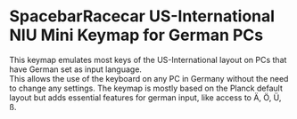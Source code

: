 # SpacebarRacecar US-International NIU Mini Keymap for German PCs

This keymap emulates most keys of the US-International layout on PCs that have German set as input language.  
This allows the use of the keyboard on any PC in Germany without the need to change any settings.
The keymap is mostly based on the Planck default layout but adds essential features for german input, like access to Ä, Ö, Ü, ß.
